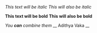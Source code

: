 *This text will be italic*
_This will also be italic_

**This text will be bold**
__This will also be bold__

_You **can** combine them_
__ Adithya Vaka __
